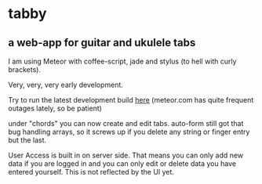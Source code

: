 # tabby
## a web-app for guitar and ukulele tabs

I am using Meteor with coffee-script, jade and stylus (to hell with curly brackets).

Very, very, very early development.

Try to run the latest development build [here](http://janmp-tabby.meteor.com) (meteor.com has quite frequent outages lately, so be patient)

under "chords" you can now create and edit tabs.
auto-form still got that bug handling arrays, so it screws up if you
delete any string or finger entry but the last.

User Access is built in on server side. That means you can only add new data
if you are logged in and you can only edit or delete data you have entered yourself. This is not reflected by the UI yet.

